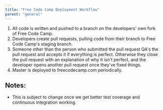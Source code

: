 ```yaml
---
title: "Free Code Camp Deployment Workflow"
parent: "general"
---
```


1.  All code is written and pushed to a branch on the developers' own fork of Free Code Camp.
2.  Developers create pull requests, pulling code from their branch to Free Code Camp's staging branch.
3.  Someone other than the person who submitted the pull request QA's the pull request and accepts it if everything is perfect. Otherwise they close the pull request with an explanation of why it isn't perfect, and the developer opens another pull request once they've fixed things.
4.  Master is deployed to freecodecamp.com periodically.

## Notes:

*   This is subject to change once we get better test coverage and continuous integration working.
